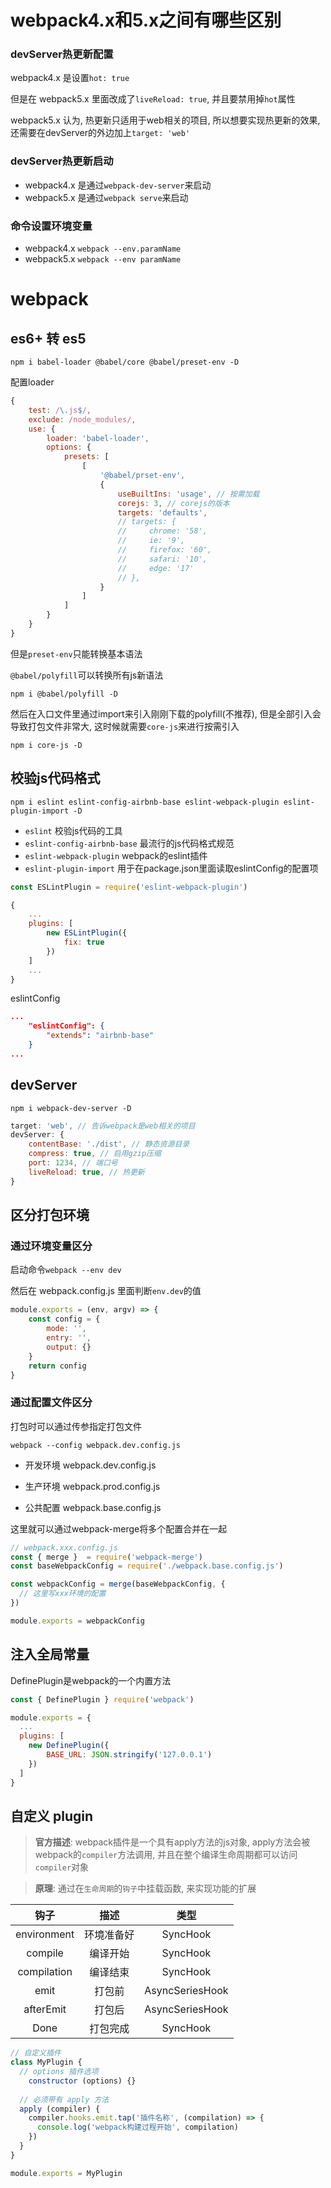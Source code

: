 # webpack4.x和5.x之间有哪些区别

### devServer热更新配置

webpack4.x 是设置`hot: true`

但是在 webpack5.x 里面改成了`liveReload: true`, 并且要禁用掉`hot`属性

webpack5.x 认为, 热更新只适用于web相关的项目, 所以想要实现热更新的效果, 还需要在devServer的外边加上`target: 'web'`

### devServer热更新启动

- webpack4.x 是通过`webpack-dev-server`来启动
- webpack5.x 是通过`webpack serve`来启动

### 命令设置环境变量

- webpack4.x `webpack --env.paramName`
- webpack5.x `webpack --env paramName`



# webpack

## es6+ 转 es5

```shell
npm i babel-loader @babel/core @babel/preset-env -D
```

配置loader

```js
{
    test: /\.js$/,
    exclude: /node_modules/,
    use: {
        loader: 'babel-loader',
        options: {
            presets: [
                [
                    '@babel/prset-env',
                    {
                        useBuiltIns: 'usage', // 按需加载
                        corejs: 3, // corejs的版本
                        targets: 'defaults',
                        // targets: {
                        //     chrome: '58',
                        //     ie: '9',
                        //     firefox: '60',
                        //     safari: '10',
                        //     edge: '17'
                        // },
                    }
                ]
            ]
        }
    }
}
```

但是`preset-env`只能转换基本语法

`@babel/polyfill`可以转换所有js新语法

```shell
npm i @babel/polyfill -D
```

然后在入口文件里通过import来引入刚刚下载的polyfill(不推荐), 但是全部引入会导致打包文件非常大, 这时候就需要`core-js`来进行按需引入

```shell
npm i core-js -D
```

## 校验js代码格式

```shell
npm i eslint eslint-config-airbnb-base eslint-webpack-plugin eslint-plugin-import -D
```

- `eslint` 校验js代码的工具
- `eslint-config-airbnb-base` 最流行的js代码格式规范
- `eslint-webpack-plugin` webpack的eslint插件
- `eslint-plugin-import` 用于在package.json里面读取eslintConfig的配置项

```js
const ESLintPlugin = require('eslint-webpack-plugin')

{
    ...
    plugins: [
        new ESLintPlugin({
            fix: true
        })
    ]
    ...
}
```

eslintConfig

```json
...
    "eslintConfig": {
        "extends": "airbnb-base"
    }
...
```

## devServer

```shell
npm i webpack-dev-server -D
```

```js
target: 'web', // 告诉webpack是web相关的项目
devServer: {
    contentBase: './dist', // 静态资源目录
    compress: true, // 启用gzip压缩
    port: 1234, // 端口号
    liveReload: true, // 热更新
}
```


## 区分打包环境

### 通过环境变量区分

启动命令`webpack --env dev`

然后在 webpack.config.js 里面判断`env.dev`的值

```js
module.exports = (env, argv) => {
    const config = {
        mode: '',
        entry: '',
        output: {}
    }
    return config
}
```

### 通过配置文件区分

打包时可以通过传参指定打包文件

`webpack --config webpack.dev.config.js`

- 开发环境 webpack.dev.config.js

- 生产环境 webpack.prod.config.js

- 公共配置 webpack.base.config.js

这里就可以通过webpack-merge将多个配置合并在一起

```js
// webpack.xxx.config.js
const { merge }  = require('webpack-merge')
const baseWebpackConfig = require('./webpack.base.config.js')

const webpackConfig = merge(baseWebpackConfig, {
  // 这里写xxx环境的配置
})

module.exports = webpackConfig
```



## 注入全局常量

DefinePlugin是webpack的一个内置方法

```js
const { DefinePlugin } require('webpack')

module.exports = {
  ...
  plugins: [
    new DefinePlugin({
    	BASE_URL: JSON.stringify('127.0.0.1')
    })
  ]
}
```



## 自定义 plugin

> **官方描述**: webpack插件是一个具有apply方法的js对象, apply方法会被webpack的`compiler`方法调用, 并且在整个编译生命周期都可以访问`compiler`对象

> **原理**: 通过在`生命周期`的`钩子`中挂载函数, 来实现功能的扩展


|钩子|描述|类型|
| :-: | :-: | :-: |
|environment|环境准备好|SyncHook|
|compile|编译开始|SyncHook|
|compilation|编译结束|SyncHook|
|emit|打包前|AsyncSeriesHook|
|afterEmit|打包后|AsyncSeriesHook|
|Done|打包完成|SyncHook|

```js
// 自定义插件
class MyPlugin {
  // options 插件选项
	constructor (options) {}
  
  // 必须带有 apply 方法
  apply (compiler) {
    compiler.hooks.emit.tap('插件名称', (compilation) => {
      console.log('webpack构建过程开始', compilation)
    })
  }
}

module.exports = MyPlugin
```


